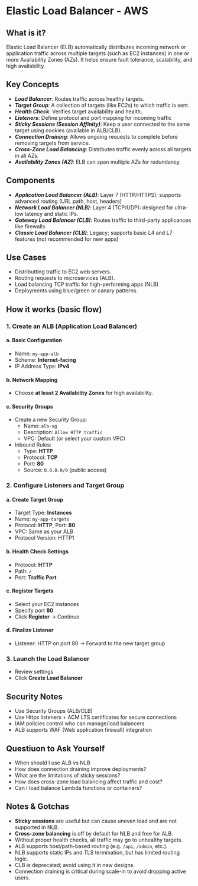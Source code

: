 # Elastic Load Balancer - AWS

## What is it?
Elastic Load Balancer (ELB) automatically distributes incoming network or application traffic across multiple targets (such as EC2 instances) in one or more Availability Zones (AZs). It helps ensure fault tolerance, scalability, and high availability.

## Key Concepts
- ***Load Balancer***: Routes traffic across healthy targets.
- ***Target Group***: A collection of targets (like EC2s) to which traffic is sent.
- ***Health Check***: Verifies target availability and health.
- ***Listeners***: Define protocol and port mapping for incoming traffic
- ***Sticky Sessions (Session Affinity)***: Keep a user connected to the same target using cookies (available in ALB/CLB).
- ***Connection Draining***: Allows ongoing requests to complete before removing targets from service.
- ***Cross-Zone Load Balancing***: Distributes traffic evenly across all targets in all AZs.
- ***Availability Zones (AZ)***: ELB can span multiple AZs for redundancy.

## Components
- ***Application Load Balancer (ALB)***: Layer 7 (HTTP/HTTPS); supports advanced routing (URL path, host, headers)
- ***Network Load Balancer (NLB)***: Layer 4 (TCP/UDP): designed for ultra-low latency and static IPs.
- ***Gateway Load Balancer (CLB)***: Routes traffic to third-party applicances like firewalls.
- ***Classic Load Balancer (CLB)***: Legacy; supports basic L4 and L7 features (not recommended for new apps)

## Use Cases
- Distributting traffic to EC2 web servers.
- Routing requests to microservices (ALB).
- Load balancing TCP traffic for high-performing apps (NLB)
- Deployments using blue/green or canary patterns.

## How it works (basic flow)
### 1. Create an ALB (Application Load Balancer)

#### a. Basic Configuration
- Name: `my-app-alb`
- Scheme: **Internet-facing**
- IP Address Type: **IPv4**

#### b. Network Mapping
- Choose **at least 2 Availability Zones** for high availability.

#### c. Security Groups
- Create a new Security Group:
  - Name: `alb-sg`
  - Description: `Allow HTTP traffic`
  - VPC: Default (or select your custom VPC)
- Inbound Rules:
  - Type: **HTTP**
  - Protocol: **TCP**
  - Port: **80**
  - Source: `0.0.0.0/0` (public access)

### 2. Configure Listeners and Target Group

#### a. Create Target Group
- Target Type: **Instances**
- Name: `my-app-targets`
- Protocol: **HTTP**, Port: **80**
- VPC: Same as your ALB
- Protocol Version: HTTP1

#### b. Health Check Settings
- Protocol: **HTTP**
- Path: `/`
- Port: **Traffic Port**

#### c. Register Targets
- Select your EC2 instances
- Specify port **80**
- Click **Register** → Continue

#### d. Finalize Listener
- Listener: HTTP on port 80 → Forward to the new target group

### 3. Launch the Load Balancer
- Review settings
- Click **Create Load Balancer**

## Security Notes
- Use Security Groups (ALB/CLB)
- Use Https listeners + ACM LTS certificates for secure connections
- IAM policies control who can manage/load balancers
- ALB supports WAF (Web application firewall) integration

## Questiuon to Ask Yourself

- When should I use ALB vs NLB
- How does connection draining improve deployments?
- What are the limitations of sticky sessions?
- How does cross-zone load balancing affect traffic and cost?
- Can I load balance Lambda functions or containers?

## Notes & Gotchas
- **Sticky sessions** are useful but can cause uneven load and are not supported in NLB.
- **Cross-zone balancing** is off by default for NLB and free for ALB.
- Without proper health checks, all traffic may go to unhealthy targets.
- ALB supports host/path-based routing (e.g. `/api`, `/admin`, etc.).
- NLB supports static IPs and TLS termination, but has limited routing logic.
- CLB is deprecated; avoid using it in new designs.
- Connection draining is critical during scale-in to avoid dropping active users.